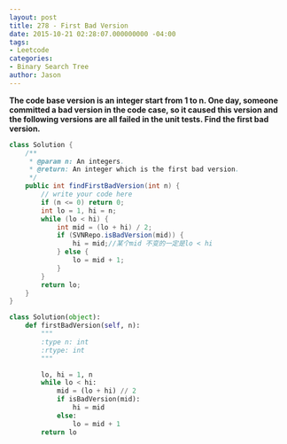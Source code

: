 ```yaml
---
layout: post
title: 278 - First Bad Version
date: 2015-10-21 02:28:07.000000000 -04:00
tags:
- Leetcode
categories:
- Binary Search Tree
author: Jason
---
```

**The code base version is an integer start from 1 to n. One day, someone committed a bad version in the code case, so it caused this version and the following versions are all failed in the unit tests. Find the first bad version.**


``` java
class Solution {
    /**
     * @param n: An integers.
     * @return: An integer which is the first bad version.
     */
    public int findFirstBadVersion(int n) {
        // write your code here
        if (n <= 0) return 0;
        int lo = 1, hi = n;
        while (lo < hi) {
            int mid = (lo + hi) / 2;
            if (SVNRepo.isBadVersion(mid)) {
                hi = mid;//某个mid 不变的一定是lo < hi
            } else {
                lo = mid + 1;
            }
        }
        return lo;
    }
}
```

``` python
class Solution(object):
    def firstBadVersion(self, n):
        """
        :type n: int
        :rtype: int
        """

        lo, hi = 1, n
        while lo < hi:
            mid = (lo + hi) // 2
            if isBadVersion(mid):
                hi = mid
            else:
                lo = mid + 1
        return lo
```
